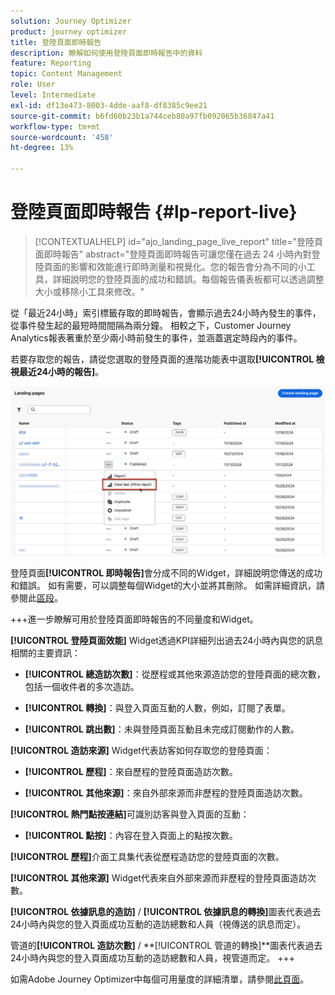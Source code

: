 ```yaml
---
solution: Journey Optimizer
product: journey optimizer
title: 登陸頁面即時報告
description: 瞭解如何使用登陸頁面即時報告中的資料
feature: Reporting
topic: Content Management
role: User
level: Intermediate
exl-id: df13e473-8003-4dde-aaf8-df8385c9ee21
source-git-commit: b6fd60b23b1a744ceb80a97fb092065b36847a41
workflow-type: tm+mt
source-wordcount: '458'
ht-degree: 13%

---
```


# 登陸頁面即時報告 {#lp-report-live}

>[!CONTEXTUALHELP]
>id="ajo_landing_page_live_report"
>title="登陸頁面即時報告"
>abstract="登陸頁面即時報告可讓您僅在過去 24 小時內對登陸頁面的影響和效能進行即時測量和視覺化。您的報告會分為不同的小工具，詳細說明您的登陸頁面的成功和錯誤。每個報告儀表板都可以透過調整大小或移除小工具來修改。"

從「最近24小時」索引標籤存取的即時報告，會顯示過去24小時內發生的事件，從事件發生起的最短時間間隔為兩分鐘。 相較之下，Customer Journey Analytics報表著重於至少兩小時前發生的事件，並涵蓋選定時段內的事件。

若要存取您的報告，請從您選取的登陸頁面的進階功能表中選取&#x200B;**[!UICONTROL 檢視最近24小時的報告]**。

![](assets/landing_page_report.png)

登陸頁面&#x200B;**[!UICONTROL 即時報告]**&#x200B;會分成不同的Widget，詳細說明您傳送的成功和錯誤。 如有需要，可以調整每個Widget的大小並將其刪除。 如需詳細資訊，請參閱此[區段](live-report.md)。

+++進一步瞭解可用於登陸頁面即時報告的不同量度和Widget。

**[!UICONTROL 登陸頁面效能]** Widget透過KPI詳細列出過去24小時內與您的訊息相關的主要資訊：

* **[!UICONTROL 總造訪次數]**：從歷程或其他來源造訪您的登陸頁面的總次數，包括一個收件者的多次造訪。

* **[!UICONTROL 轉換]**：與登入頁面互動的人數，例如，訂閱了表單。

* **[!UICONTROL 跳出數]**：未與登陸頁面互動且未完成訂閱動作的人數。

**[!UICONTROL 造訪來源]** Widget代表訪客如何存取您的登陸頁面：

* **[!UICONTROL 歷程]**：來自歷程的登陸頁面造訪次數。

* **[!UICONTROL 其他來源]**：來自外部來源而非歷程的登陸頁面造訪次數。

**[!UICONTROL 熱門點按連結]**&#x200B;可識別訪客與登入頁面的互動：

* **[!UICONTROL 點按]**：內容在登入頁面上的點按次數。

**[!UICONTROL 歷程]**&#x200B;介面工具集代表從歷程造訪您的登陸頁面的次數。

**[!UICONTROL 其他來源]** Widget代表來自外部來源而非歷程的登陸頁面造訪次數。

**[!UICONTROL 依據訊息的造訪]** / **[!UICONTROL 依據訊息的轉換]**&#x200B;圖表代表過去24小時內與您的登入頁面成功互動的造訪總數和人員（視傳送的訊息而定）。

管道的&#x200B;**[!UICONTROL 造訪次數]** / **[!UICONTROL 管道的轉換]**圖表代表過去24小時內與您的登入頁面成功互動的造訪總數和人員，視管道而定。
+++

如需Adobe Journey Optimizer中每個可用量度的詳細清單，請參閱[此頁面](live-report.md#list-of-components-live)。
